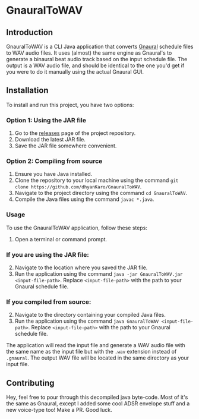 # GnauralToWAV

## Introduction

GnauralToWAV is a CLI Java application that converts [Gnaural](https://sourceforge.net/projects/gnaural/) schedule files to WAV audio files. It uses (almost) the same engine as Gnaural's to generate a binaural beat audio track based on the input schedule file. The output is a WAV audio file, and should be identical to the one you'd get if you were to do it manually using the actual Gnaural GUI.

## Installation

To install and run this project, you have two options:

### Option 1: Using the JAR file

1. Go to the [releases](https://github.com/dhyanKaro/GnauralToWAV/releases/) page of the project repository.
2. Download the latest JAR file.
3. Save the JAR file somewhere convenient.

### Option 2: Compiling from source

1. Ensure you have Java installed.
2. Clone the repository to your local machine using the command `git clone https://github.com/dhyanKaro/GnauralToWAV`.
3. Navigate to the project directory using the command `cd GnauralToWAV`.
4. Compile the Java files using the command `javac *.java`.

### Usage

To use the GnauralToWAV application, follow these steps:

1. Open a terminal or command prompt.

### If you are using the JAR file:

2. Navigate to the location where you saved the JAR file.
3. Run the application using the command `java -jar GnauralToWAV.jar <input-file-path>`. Replace `<input-file-path>` with the path to your Gnaural schedule file.

### If you compiled from source:

2. Navigate to the directory containing your compiled Java files.
3. Run the application using the command `java GnauralToWAV <input-file-path>`. Replace `<input-file-path>` with the path to your Gnaural schedule file.

The application will read the input file and generate a WAV audio file with the same name as the input file but with the `.wav` extension instead of `.gnaural`. The output WAV file will be located in the same directory as your input file.

## Contributing

Hey, feel free to pour through this decompiled java byte-code. Most of it's the same as Gnaural, except I added some cool ADSR envelope stuff and a new voice-type too! Make a PR. Good luck.